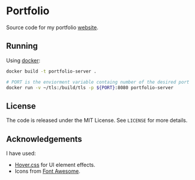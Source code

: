 # Portfolio
Source code for my portfolio
[website](https://iamadarshk.com).

## Running
Using [docker](https://docker.com):
```bash
docker build -t portfolio-server .

# PORT is the enviorment variable containg number of the desired port
docker run -v ~/tls:/build/tls -p ${PORT}:8080 portfolio-server
```

## License
The code is released under the MIT License. See `LICENSE` for more details.

## Acknowledgements
I have used:
- [Hover.css](http://ianlunn.github.io/Hover/) for UI element effects.
- Icons from [Font Awesome](https://fontawesome.com/).
